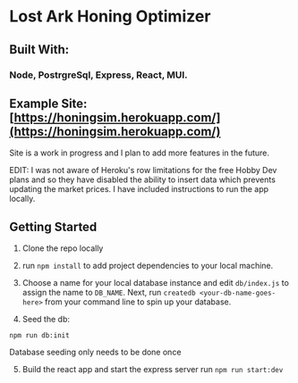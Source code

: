 # Lost Ark Honing Optimizer

## Built With:

### Node, PostrgreSql, Express, React, MUI.

## Example Site: [https://honingsim.herokuapp.com/](https://honingsim.herokuapp.com/)

Site is a work in progress and I plan to add more features in the future.

EDIT: I was not aware of Heroku's row limitations for the free Hobby Dev plans and so they have disabled the ability to insert data which prevents updating the market prices. I have included instructions to run the app locally.

## Getting Started

1. Clone the repo locally

2. run `npm install` to add project dependencies to your local machine.

3. Choose a name for your local database instance and edit `db/index.js` to assign the name to `DB_NAME`. Next, run `createdb <your-db-name-goes-here>` from your command line to spin up your database.

4. Seed the db:

`npm run db:init`

Database seeding only needs to be done once

5.  Build the react app and start the express server run `npm run start:dev`
